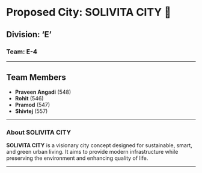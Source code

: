 # Proposed City: **SOLIVITA CITY** 🌆

## Division: **‘E’**
### Team: **E-4**
---

## Team Members
- **Praveen Angadi** (548)
- **Rohit** (546)
- **Pramod** (547)
- **Shivtej** (557)

---

### About SOLIVITA CITY
**SOLIVITA CITY** is a visionary city concept designed for sustainable, smart, and green urban living. It aims to provide modern infrastructure while preserving the environment and enhancing quality of life.

---


